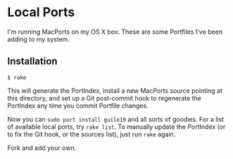 # Local Ports

I'm running MacPorts on my OS X box. These are some Portfiles I've
been adding to my system.

## Installation

    $ rake

This will generate the PortIndex, install a new MacPorts source
pointing at this directory, and set up a Git post-commit hook to
regenerate the PortIndex any time you commit Portfile changes.

Now you can `sudo port install guile19` and all sorts of goodies. For a
list of available local ports, try `rake list`. To manually update the
PortIndex (or to fix the Git hook, or the sources list), just run
`rake` again.

Fork and add your own.